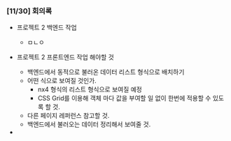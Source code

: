 ### [11/30] 회의록

- 프로젝트 2 백엔드 작업
    - ㅁㄴㅇ
  
- 프로젝트 2 프론트엔드 작업 해야할 것
    - 백엔드에서 동적으로 불러온 데이터 리스트 형식으로 배치하기
    - 어떤 식으로 보여질 것인가.
        - nx4 형식의 리스트 형식으로 보여질 예정
        - CSS Grid를 이용해 객체 마다 값을 부여할 일 없이 한번에 적용할 수 있도록 할 것.
    - 다른 페이지 레퍼런스 참고할 것.
    - 백엔드에서 불러오는 데이터 정리해서 보여줄 것.
    
- 
